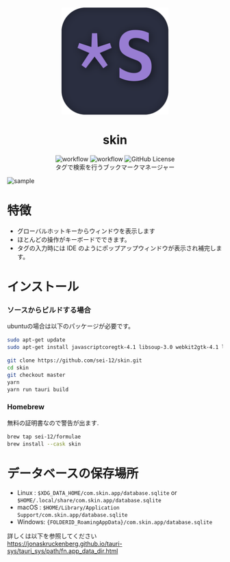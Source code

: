 <p align="center">
<a >
<img src="src-tauri/icons/icon.png" alt="Slidev" height="250" width="250"/>
</a>
</p>
<h1 align="center">skin</h1>
<div align="center">

![workflow](https://github.com/sei-12/skin/actions/workflows/ci.yml/badge.svg)
![workflow](https://github.com/sei-12/skin/actions/workflows/publish.yml/badge.svg)
![GitHub License](https://img.shields.io/github/license/sei-12/skin)
<br/>
<a align="center">タグで検索を行うブックマークマネージャー</a>

</div>

![sample](assets/readme3.gif)

# 特徴

-   グローバルホットキーからウィンドウを表示します
-   ほとんどの操作がキーボードでできます。
-   タグの入力時には IDE のようにポップアップウィンドウが表示され補完します。

# インストール

### ソースからビルドする場合


ubuntuの場合は以下のパッケージが必要です。
```sh
sudo apt-get update
sudo apt-get install javascriptcoregtk-4.1 libsoup-3.0 webkit2gtk-4.1 librsvg2-dev -y
```

```sh
git clone https://github.com/sei-12/skin.git
cd skin
git checkout master
yarn
yarn run tauri build
```

### Homebrew

無料の証明書なので警告が出ます.<br>

```sh
brew tap sei-12/formulae
brew install --cask skin
```


# データベースの保存場所

-   Linux : `$XDG_DATA_HOME/com.skin.app/database.sqlite` or `$HOME/.local/share/com.skin.app/database.sqlite`
-   macOS : `$HOME/Library/Application Support/com.skin.app/database.sqlite`
-   Windows: `{FOLDERID_RoamingAppData}/com.skin.app/database.sqlite`

詳しくは以下を参照してください<br>
https://jonaskruckenberg.github.io/tauri-sys/tauri_sys/path/fn.app_data_dir.html
